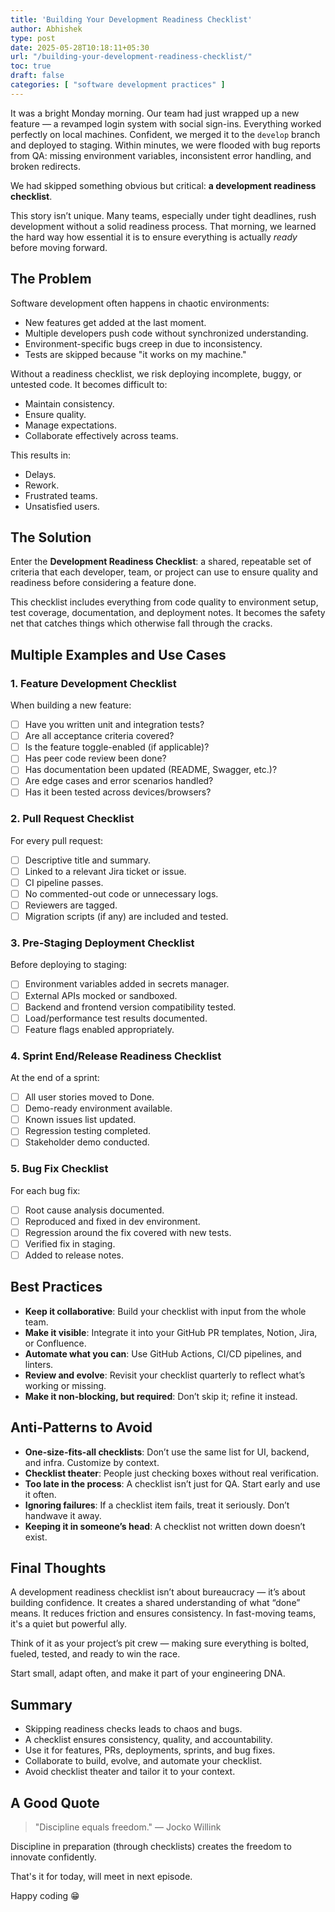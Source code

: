 ```yaml
---
title: 'Building Your Development Readiness Checklist'
author: Abhishek
type: post
date: 2025-05-28T10:18:11+05:30
url: "/building-your-development-readiness-checklist/"
toc: true
draft: false
categories: [ "software development practices" ]
---
```


It was a bright Monday morning. Our team had just wrapped up a new feature — a revamped login system with social
sign-ins. Everything worked perfectly on local machines. Confident, we merged it to the `develop` branch and deployed to
staging. Within minutes, we were flooded with bug reports from QA: missing environment variables, inconsistent error
handling, and broken redirects.

We had skipped something obvious but critical: **a development readiness checklist**.

This story isn’t unique. Many teams, especially under tight deadlines, rush development without a solid readiness
process. That morning, we learned the hard way how essential it is to ensure everything is actually *ready* before
moving forward.

## The Problem

Software development often happens in chaotic environments:

* New features get added at the last moment.
* Multiple developers push code without synchronized understanding.
* Environment-specific bugs creep in due to inconsistency.
* Tests are skipped because "it works on my machine."

Without a readiness checklist, we risk deploying incomplete, buggy, or untested code. It becomes difficult to:

* Maintain consistency.
* Ensure quality.
* Manage expectations.
* Collaborate effectively across teams.

This results in:

* Delays.
* Rework.
* Frustrated teams.
* Unsatisfied users.

## The Solution

Enter the **Development Readiness Checklist**: a shared, repeatable set of criteria that each developer, team, or
project can use to ensure quality and readiness before considering a feature done.

This checklist includes everything from code quality to environment setup, test coverage, documentation, and deployment
notes. It becomes the safety net that catches things which otherwise fall through the cracks.

## Multiple Examples and Use Cases

### 1. Feature Development Checklist

When building a new feature:

* [ ] Have you written unit and integration tests?
* [ ] Are all acceptance criteria covered?
* [ ] Is the feature toggle-enabled (if applicable)?
* [ ] Has peer code review been done?
* [ ] Has documentation been updated (README, Swagger, etc.)?
* [ ] Are edge cases and error scenarios handled?
* [ ] Has it been tested across devices/browsers?

### 2. Pull Request Checklist

For every pull request:

* [ ] Descriptive title and summary.
* [ ] Linked to a relevant Jira ticket or issue.
* [ ] CI pipeline passes.
* [ ] No commented-out code or unnecessary logs.
* [ ] Reviewers are tagged.
* [ ] Migration scripts (if any) are included and tested.

### 3. Pre-Staging Deployment Checklist

Before deploying to staging:

* [ ] Environment variables added in secrets manager.
* [ ] External APIs mocked or sandboxed.
* [ ] Backend and frontend version compatibility tested.
* [ ] Load/performance test results documented.
* [ ] Feature flags enabled appropriately.

### 4. Sprint End/Release Readiness Checklist

At the end of a sprint:

* [ ] All user stories moved to Done.
* [ ] Demo-ready environment available.
* [ ] Known issues list updated.
* [ ] Regression testing completed.
* [ ] Stakeholder demo conducted.

### 5. Bug Fix Checklist

For each bug fix:

* [ ] Root cause analysis documented.
* [ ] Reproduced and fixed in dev environment.
* [ ] Regression around the fix covered with new tests.
* [ ] Verified fix in staging.
* [ ] Added to release notes.

## Best Practices

* **Keep it collaborative**: Build your checklist with input from the whole team.
* **Make it visible**: Integrate it into your GitHub PR templates, Notion, Jira, or Confluence.
* **Automate what you can**: Use GitHub Actions, CI/CD pipelines, and linters.
* **Review and evolve**: Revisit your checklist quarterly to reflect what’s working or missing.
* **Make it non-blocking, but required**: Don’t skip it; refine it instead.

## Anti-Patterns to Avoid

* **One-size-fits-all checklists**: Don’t use the same list for UI, backend, and infra. Customize by context.
* **Checklist theater**: People just checking boxes without real verification.
* **Too late in the process**: A checklist isn’t just for QA. Start early and use it often.
* **Ignoring failures**: If a checklist item fails, treat it seriously. Don’t handwave it away.
* **Keeping it in someone’s head**: A checklist not written down doesn’t exist.

## Final Thoughts

A development readiness checklist isn’t about bureaucracy — it’s about building confidence. It creates a shared
understanding of what “done” means. It reduces friction and ensures consistency. In fast-moving teams, it's a quiet but
powerful ally.

Think of it as your project’s pit crew — making sure everything is bolted, fueled, tested, and ready to win the race.

Start small, adapt often, and make it part of your engineering DNA.

## Summary

* Skipping readiness checks leads to chaos and bugs.
* A checklist ensures consistency, quality, and accountability.
* Use it for features, PRs, deployments, sprints, and bug fixes.
* Collaborate to build, evolve, and automate your checklist.
* Avoid checklist theater and tailor it to your context.

## A Good Quote

> "Discipline equals freedom." — Jocko Willink

Discipline in preparation (through checklists) creates the freedom to innovate confidently.

That's it for today, will meet in next episode.

Happy coding 😁
